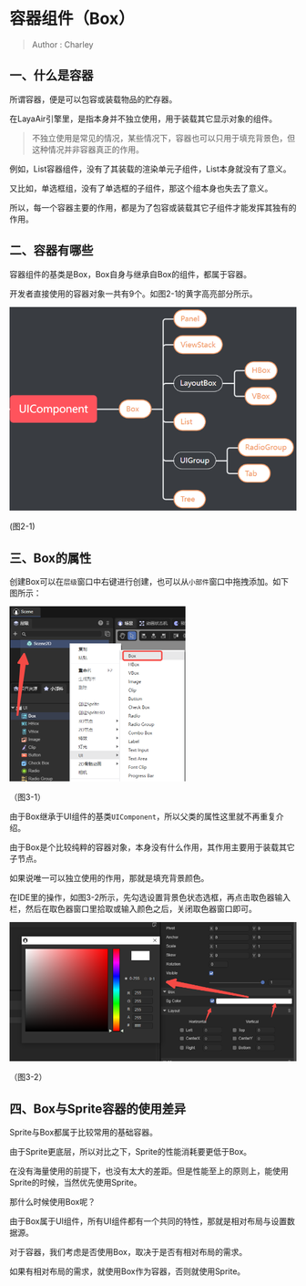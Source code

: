 # 容器组件（Box）

> Author : Charley

## 一、什么是容器

所谓容器，便是可以包容或装载物品的贮存器。

在LayaAir引擎里，是指本身并不独立使用，用于装载其它显示对象的组件。

> 不独立使用是常见的情况，某些情况下，容器也可以只用于填充背景色，但这种情况并非容器真正的作用。

例如，List容器组件，没有了其装载的渲染单元子组件，List本身就没有了意义。

又比如，单选框组，没有了单选框的子组件，那这个组本身也失去了意义。

所以，每一个容器主要的作用，都是为了包容或装载其它子组件才能发挥其独有的作用。



## 二、容器有哪些

容器组件的基类是Box，Box自身与继承自Box的组件，都属于容器。

开发者直接使用的容器对象一共有9个。如图2-1的黄字高亮部分所示。

![2-1](img/2-1.png) 

(图2-1)



## 三、Box的属性

创建Box可以在`层级`窗口中右键进行创建，也可以从`小部件`窗口中拖拽添加。如下图所示：

<img src="img/3-1.png" alt="3-1" style="zoom:50%;" /> 

（图3-1）

由于Box继承于UI组件的基类`UIComponent`，所以父类的属性这里就不再重复介绍。

由于Box是个比较纯粹的容器对象，本身没有什么作用，其作用主要用于装载其它子节点。

如果说唯一可以独立使用的作用，那就是填充背景颜色。

在IDE里的操作，如图3-2所示，先勾选设置背景色状态选框，再点击取色器输入栏，然后在取色器窗口里拾取或输入颜色之后，关闭取色器窗口即可。

<img src="img/3-2.png" alt="3-2" style="zoom:80%;" /> 

（图3-2）



## 四、Box与Sprite容器的使用差异

Sprite与Box都属于比较常用的基础容器。

由于Sprite更底层，所以对比之下，Sprite的性能消耗要更低于Box。

在没有海量使用的前提下，也没有太大的差距。但是性能至上的原则上，能使用Sprite的时候，当然优先使用Sprite。

那什么时候使用Box呢？

由于Box属于UI组件，所有UI组件都有一个共同的特性，那就是相对布局与设置数据源。

对于容器，我们考虑是否使用Box，取决于是否有相对布局的需求。

如果有相对布局的需求，就使用Box作为容器，否则就使用Sprite。

